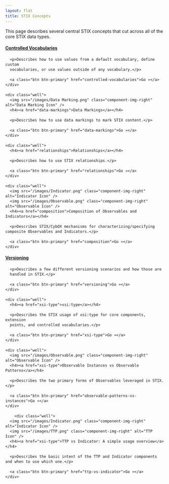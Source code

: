 ```yaml
---
layout: flat
title: STIX Concepts
---
```


This page describes several central STIX concepts that cut across all of the core STIX data types.

<div class="row">
  <div class="col-md-6">
    <div class="well">
      <h4><a href="controlled-vocabularies">Controlled Vocabularies</a></h4>

      <p>Describes how to use values from a default vocabulary, define custom
      vocabularies, or use values outside of any vocabulary.</p>

      <a class="btn btn-primary" href="controlled-vocabularies">Go »</a>
    </div>

    <div class="well">
      <img src="/images/Data Marking.png" class="component-img-right" alt="Data Marking Icon" />
      <h4><a href="data-markings">Data Markings</a></h4>

      <p>Describes how to use data markings to mark STIX content.</p>

      <a class="btn btn-primary" href="data-markings">Go »</a>
    </div>

    <div class="well">
      <h4><a href="relationships">Relationships</a></h4>

      <p>Describes how to use STIX relationships.</p>

      <a class="btn btn-primary" href="relationships">Go »</a>
    </div>
    
    <div class="well">
      <img src="/images/Indicator.png" class="component-img-right" alt="Indicator Icon" />
      <img src="/images/Observable.png" class="component-img-right" alt="Observable Icon" />
      <h4><a href="composition">Composition of Observables and Indicators</a></h4>

      <p>Describes STIX/CybOX mechanisms for characterizing/specifying composite Observables and Indicators.</p>

      <a class="btn btn-primary" href="composition">Go »</a>
    </div>
  </div>

  <div class="col-md-6">
    <div class="well">
      <h4><a href="versioning">Versioning</a></h4>

      <p>Describes a few different versioning scenarios and how those are
      handled in STIX.</p>

      <a class="btn btn-primary" href="versioning">Go »</a>
    </div>

    <div class="well">
      <h4><a href="xsi-type">xsi:type</a></h4>

      <p>Describes the STIX usage of xsi:type for core components, extension
      points, and controlled vocabularies.</p>

      <a class="btn btn-primary" href="xsi-type">Go »</a>
    </div>
    
    <div class="well">
      <img src="/images/Observable.png" class="component-img-right" alt="Observable Icon" />
      <h4><a href="xsi-type">Observable Instances vs Observable Patterns</a></h4>

      <p>Describes the two primary forms of Observables leveraged in STIX.</p>

      <a class="btn btn-primary" href="observable-patterns-vs-instances">Go »</a>
    </div>
    
        <div class="well">
      <img src="/images/Indicator.png" class="component-img-right" alt="Indicator Icon" />
      <img src="/images/TTP.png" class="component-img-right" alt="TTP Icon" />
      <h4><a href="xsi-type">TTP vs Indicator: A simple usage overview</a></h4>

      <p>Describes the basic intent of the TTP and Indicator components and when to use which one.</p>

      <a class="btn btn-primary" href="ttp-vs-indicator">Go »</a>
    </div>
  </div>
</div>
